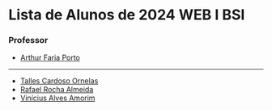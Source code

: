 
# Lista de Alunos de 2024 WEB I BSI

### Professor

- [Arthur Faria Porto](https://github.com/arthurfporto)

---

[comment]: <> (INSTRUÇÕES >>> Coloque abaixo o seu nome completo e o link para o seu github, com base no exemplo do que fiz no nome do professor)

- [Talles Cardoso Ornelas](https://github.com/Talles2305)
- [Rafael Rocha Almeida](https://github.com/Rafa3339)
- [Vinícius Alves Amorim](https://github.com/am0rimdev)
